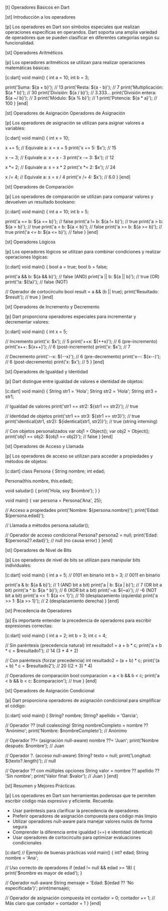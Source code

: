 [t] Operadores Básicos en Dart

[st] Introducción a los operadores

[p]
Los operadores en Dart son símbolos especiales que realizan operaciones específicas en operandos. Dart soporta una amplia variedad de operadores que se pueden clasificar en diferentes categorías según su funcionalidad.

[st] Operadores Aritméticos

[p]
Los operadores aritméticos se utilizan para realizar operaciones matemáticas básicas:

[c:dart]
void main() {
  int a = 10;
  int b = 3;
  
  print('Suma: ${a + b}');        // 13
  print('Resta: ${a - b}');       // 7
  print('Multiplicación: ${a * b}'); // 30
  print('División: ${a / b}');    // 3.333...
  print('División entera: ${a ~/ b}'); // 3
  print('Módulo: ${a % b}');      // 1
  print('Potencia: ${a * a}');    // 100
}
[end]

[st] Operadores de Asignación Operadores de Asignación

[p]
Los operadores de asignación se utilizan para asignar valores a variables:

[c:dart]
void main() {
  int x = 10;
  
  x += 5;  // Equivale a: x = x + 5
  print('x += 5: $x'); // 15
  
  x -= 3;  // Equivale a: x = x - 3
  print('x -= 3: $x'); // 12
  
  x *= 2;  // Equivale a: x = x * 2
  print('x *= 2: $x'); // 24
  
  x /= 4;  // Equivale a: x = x / 4
  print('x /= 4: $x'); // 6.0
}
[end]

[st] Operadores de Comparación

[p]
Los operadores de comparación se utilizan para comparar valores y devuelven un resultado booleano:

[c:dart]
void main() {
  int a = 10;
  int b = 5;
  
  print('a == b: ${a == b}');  // false
  print('a != b: ${a != b}');  // true
  print('a > b: ${a > b}');    // true
  print('a < b: ${a < b}');    // false
  print('a >= b: ${a >= b}');  // true
  print('a <= b: ${a <= b}');  // false
}
[end]

[st] Operadores Lógicos

[p]
Los operadores lógicos se utilizan para combinar condiciones y realizar operaciones lógicas:

[c:dart]
void main() {
  bool a = true;
  bool b = false;
  
  print('a && b: ${a && b}');  // false (AND)
  print('a || b: ${a || b}');  // true (OR)
  print('!a: ${!a}');          // false (NOT)
  
  // Operador de cortocircuito
  bool result = a && (b || true);
  print('Resultado: $result'); // true
}
[end]

[st] Operadores de Incremento y Decremento 

[p]
Dart proporciona operadores especiales para incrementar y decrementar valores:

[c:dart]
void main() {
  int x = 5;
  
  // Incremento
  print('x: $x');      // 5
  print('++x: ${++x}'); // 6 (pre-incremento)
  print('x++: ${x++}'); // 6 (post-incremento)
  print('x: $x');      // 7
  
  // Decremento
  print('--x: ${--x}'); // 6 (pre-decremento)
  print('x--: ${x--}'); // 6 (post-decremento)
  print('x: $x');      // 5
}
[end]

[st] Operadores de Igualdad y Identidad

[p]
Dart distingue entre igualdad de valores e identidad de objetos:

[c:dart]
void main() {
  String str1 = 'Hola';
  String str2 = 'Hola';
  String str3 = str1;
  
  // Igualdad de valores
  print('str1 == str2: ${str1 == str2}'); // true
  
  // Identidad de objetos
  print('str1 == str3: ${str1 == str3}'); // true
  print('identical(str1, str2): ${identical(str1, str2)}'); // true (string interning)
  
  // Con objetos personalizados
  var obj1 = Object();
  var obj2 = Object();
  print('obj1 == obj2: ${obj1 == obj2}'); // false
}
[end]

[st] Operadores de Acceso y Llamada

[p]
Los operadores de acceso se utilizan para acceder a propiedades y métodos de objetos:

[c:dart]
class Persona {
  String nombre;
  int edad;
  
  Persona(this.nombre, this.edad);
  
  void saludar() {
    print('Hola, soy $nombre');
  }
}

void main() {
  var persona = Persona('Ana', 25);
  
  // Acceso a propiedades
  print('Nombre: ${persona.nombre}');
  print('Edad: ${persona.edad}');
  
  // Llamada a métodos
  persona.saludar();
  
  // Operador de acceso condicional
  Persona? persona2 = null;
  print('Edad: ${persona2?.edad}'); // null (no causa error)
}
[end]

[st] Operadores de Nivel de Bits

[p]
Los operadores de nivel de bits se utilizan para manipular bits individuales:

[c:dart]
void main() {
  int a = 5;  // 0101 en binario
  int b = 3;  // 0011 en binario
  
  print('a & b: ${a & b}');   // 1 (AND bit a bit)
  print('a | b: ${a | b}');   // 7 (OR bit a bit)
  print('a ^ b: ${a ^ b}');   // 6 (XOR bit a bit)
  print('~a: ${~a}');         // -6 (NOT bit a bit)
  print('a << 1: ${a << 1}'); // 10 (desplazamiento izquierda)
  print('a >> 1: ${a >> 1}'); // 2 (desplazamiento derecha)
}
[end]

[st] Precedencia de Operadores

[p]
Es importante entender la precedencia de operadores para escribir expresiones correctas:

[c:dart]
void main() {
  int a = 2;
  int b = 3;
  int c = 4;
  
  // Sin paréntesis (precedencia natural)
  int resultado1 = a + b * c;
  print('a + b * c = $resultado1'); // 14 (3 * 4 + 2)
  
  // Con paréntesis (forzar precedencia)
  int resultado2 = (a + b) * c;
  print('(a + b) * c = $resultado2'); // 20 ((2 + 3) * 4)
  
  // Operadores de comparación
  bool comparacion = a < b && b < c;
  print('a < b && b < c: $comparacion'); // true
}
[end]

[st] Operadores de Asignación Condicional

[p]
Dart proporciona operadores de asignación condicional para simplificar el código:

[c:dart]
void main() {
  String? nombre;
  String? apellido = 'García';
  
  // Operador ?? (null coalescing)
  String nombreCompleto = nombre ?? 'Anónimo';
  print('Nombre: $nombreCompleto'); // Anónimo
  
  // Operador ??= (asignación null-aware)
  nombre ??= 'Juan';
  print('Nombre después: $nombre'); // Juan
  
  // Operador ?. (acceso null-aware)
  String? texto = null;
  print('Longitud: ${texto?.length}'); // null
  
  // Operador ?? con múltiples opciones
  String valor = nombre ?? apellido ?? 'Sin nombre';
  print('Valor final: $valor'); // Juan
}
[end]

[st] Resumen y Mejores Prácticas

[p]
Los operadores en Dart son herramientas poderosas que te permiten escribir código más expresivo y eficiente. Recuerda:

- Usar paréntesis para clarificar la precedencia de operadores
- Preferir operadores de asignación compuesta para código más limpio
- Utilizar operadores null-aware para manejar valores nulos de forma segura
- Comprender la diferencia entre igualdad (==) e identidad (identical)
- Usar operadores de cortocircuito para optimizar evaluaciones condicionales

[c:dart]
// Ejemplo de buenas prácticas
void main() {
  int? edad;
  String nombre = 'Ana';
  
  // Uso correcto de operadores
  if (edad != null && edad >= 18) {
    print('$nombre es mayor de edad');
  }
  
  // Operador null-aware
  String mensaje = 'Edad: ${edad ?? 'No especificada'}';
  print(mensaje);
  
  // Operador de asignación compuesta
  int contador = 0;
  contador += 1; // Más claro que contador = contador + 1
}
[end]

